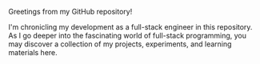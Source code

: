 Greetings from my GitHub repository!

I'm chronicling my development as a full-stack engineer in this repository. As I go deeper into the fascinating world of full-stack programming, you may discover a collection of my projects, experiments, and learning materials here.
